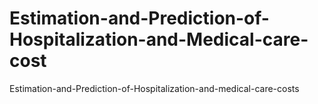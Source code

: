 # Estimation-and-Prediction-of-Hospitalization-and-Medical-care-cost
Estimation-and-Prediction-of-Hospitalization-and-medical-care-costs
